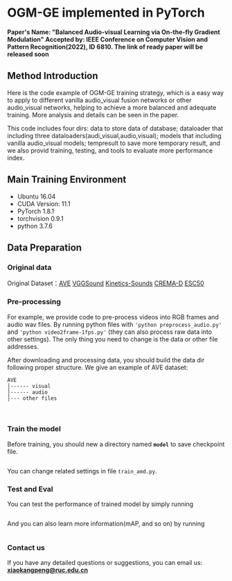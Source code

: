 # OGM-GE implemented in PyTorch
**Paper's Name: "Balanced Audio-visual Learning via On-the-fly Gradient Modulation"
Accepted by: IEEE Conference on Computer Vision and Pattern Recognition(2022), ID 6810.
The link of ready paper will be released soon**


## Method Introduction
Here is the code example of OGM-GE training strategy, which is a easy way to apply to different vanilla audio_visual fusion networks or other audio_visual networks, helping to achieve a more balanced and adequate training. More analysis and details can be seen in the paper.

This code includes four dirs: 
data to store data of database; 
dataloader that including three dataloaders(audi_visual,audio,visual); 
models that including vanilla audio_visual models; 
tempresult to save more temporary result, 
and we also provid training, testing, and tools to evaluate more performance index.


## Main Training Environment
+ Ubuntu 16.04
+ CUDA Version: 11.1
+ PyTorch 1.8.1
+ torchvision 0.9.1
+ python 3.7.6


## Data Preparation
### Original data
Original Dataset：[AVE](https://sites.google.com/view/audiovisualresearch)
[VGGSound](https://www.robots.ox.ac.uk/~vgg/data/vggsound/)
[Kinetics-Sounds](https://github.com/cvdfoundation/kinetics-dataset)
[CREMA-D](https://github.com/CheyneyComputerScience/CREMA-D)
[ESC50](https://github.com/karoldvl/ESC-50/archive/master.zip)



### Pre-processing

For example, we provide code to pre-process videos into RGB frames and audio wav files. By running python files with ```'python preprocess_audio.py'``` and ```'python video2frame-1fps.py'``` (they can also process raw data into other settings). The only thing you need to change is the data or other file addresses.


After downloading and processing data, you should build the data dir  following proper structure. We give an example of AVE dataset:
```
AVE
│------ visual
│------ audio
│--- other files
```

&nbsp;



### Train the model

Before training, you should new a directory named **`model`** to save checkpoint file. 
```python train_amd.py
```
You can change related settings in file ```train_amd.py```.
&nbsp;


### Test and Eval

You can test the performance of trained model by simply running
```python test.py
```
And you can also learn more information(mAP, and so on) by running
```python eval.py
```


### Contact us

If you have any detailed questions or suggestions, you can email us:
**xiaokangpeng@ruc.edu.cn**

